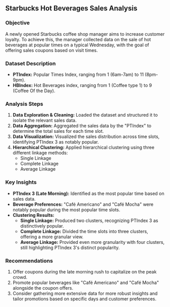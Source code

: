 ## Starbucks Hot Beverages Sales Analysis

### Objective
A newly opened Starbucks coffee shop manager aims to increase customer loyalty. To achieve this, the manager collected data on the sale of hot beverages at popular times on a typical Wednesday, with the goal of offering sales coupons based on visit times.

### Dataset Description
- **PTIndex:** Popular Times Index, ranging from 1 (6am-7am) to 11 (8pm-9pm).
- **HBIndex:** Hot Beverages index, ranging from 1 (Coffee type 1) to 9 (Coffee Of the Day).

### Analysis Steps

1. **Data Exploration & Cleaning:** Loaded the dataset and structured it to isolate the relevant sales data.
2. **Data Aggregation:** Aggregated the sales data by the "PTIndex" to determine the total sales for each time slot.
3. **Data Visualization:** Visualized the sales distribution across time slots, identifying PTIndex 3 as notably popular.
4. **Hierarchical Clustering:** Applied hierarchical clustering using three different linkage methods:
   - Single Linkage
   - Complete Linkage
   - Average Linkage

### Key Insights

- **PTIndex 3 (Late Morning):** Identified as the most popular time based on sales data.
- **Beverage Preferences:** "Café Americano" and "Café Mocha" were notably popular during the most popular time slots.
- **Clustering Results:**
  - **Single Linkage:** Produced two clusters, recognizing PTIndex 3 as distinctively popular.
  - **Complete Linkage:** Divided the time slots into three clusters, offering a more granular view.
  - **Average Linkage:** Provided even more granularity with four clusters, still highlighting PTIndex 3's distinct popularity.

### Recommendations

1. Offer coupons during the late morning rush to capitalize on the peak crowd.
2. Promote popular beverages like "Café Americano" and "Café Mocha" alongside the coupon offers.
3. Consider gathering more extensive data for more robust insights and tailor promotions based on specific days and customer preferences.
